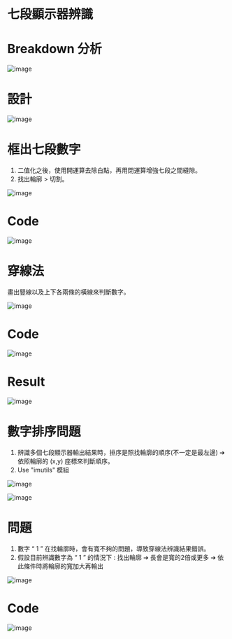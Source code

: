 # 七段顯示器辨識

# Breakdown 分析

![image](https://user-images.githubusercontent.com/68286984/119848650-909cba00-bf3e-11eb-8b8e-1c699c4cd203.png)

# 設計

![image](https://user-images.githubusercontent.com/68286984/119848684-98f4f500-bf3e-11eb-829d-ee16faa60a5c.png)


# 框出七段數字 
1. 二值化之後，使用開運算去除白點，再用閉運算增強七段之間縫隙。
2. 找出輪廓 > 切割。

![image](https://user-images.githubusercontent.com/68286984/119842121-fe45e780-bf38-11eb-9a83-84d547d14543.png)

# Code

![image](https://user-images.githubusercontent.com/68286984/119842317-26cde180-bf39-11eb-9c9c-3f11814238a8.png)

# 穿線法
畫出豎線以及上下各兩條的橫線來判斷數字。

![image](https://user-images.githubusercontent.com/68286984/119842712-80cea700-bf39-11eb-8b20-026171144fc1.png)

# Code

![image](https://user-images.githubusercontent.com/68286984/119843046-c3907f00-bf39-11eb-93f8-b7e6b8770c88.png)

# Result

![image](https://user-images.githubusercontent.com/68286984/119843147-d7d47c00-bf39-11eb-9f08-2a41d8ba4611.png)

# 數字排序問題

1. 辨識多個七段顯示器輸出結果時，排序是照找輪廓的順序(不一定是最左邊)  ➔依照輪廓的 (x,y) 座標來判斷順序。
2. Use "imutils" 模組

![image](https://user-images.githubusercontent.com/68286984/119843557-3ef23080-bf3a-11eb-9d10-22a6cd5b4d84.png)

![image](https://user-images.githubusercontent.com/68286984/119843502-33066e80-bf3a-11eb-98f1-e57e92a5dfbb.png)

# 問題

1. 數字 “ 1 ” 在找輪廓時，會有寬不夠的問題，導致穿線法辨識結果錯誤。
2. 假設目前辨識數字為 “ 1 ” 的情況下 : 找出輪廓  ➔ 長會是寬的2倍或更多 ➔ 依此條件時將輪廓的寬加大再輸出

![image](https://user-images.githubusercontent.com/68286984/119843757-6ea13880-bf3a-11eb-9117-8da659d8fb92.png)

# Code 

![image](https://user-images.githubusercontent.com/68286984/119843920-91cbe800-bf3a-11eb-9bce-36537131694a.png)








